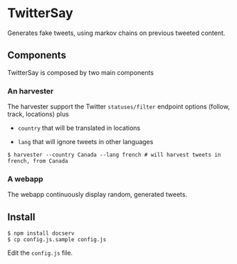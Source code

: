 # TwitterSay

Generates fake tweets, using markov chains on previous tweeted content.

## Components

TwitterSay is composed by two main components

### An harvester

The harvester support the Twitter ```statuses/filter``` endpoint options (follow, track, locations) plus 

 - ```country``` that will be translated in locations
 
 - ```lang``` that will ignore tweets in other languages
 
```
$ harvester --country Canada --lang french # will harvest tweets in french, from Canada
```

### A webapp
The webapp continuously display random, generated tweets.


## Install
```
$ npm install docserv
$ cp config.js.sample config.js
```
Edit the ```config.js``` file.
